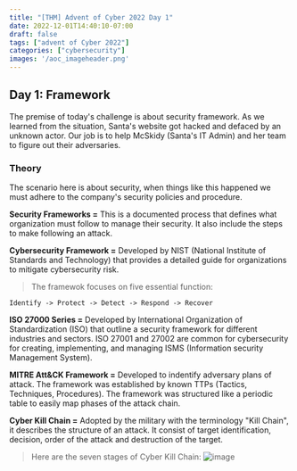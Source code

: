 ```yaml
---
title: "[THM] Advent of Cyber 2022 Day 1"
date: 2022-12-01T14:40:10-07:00
draft: false
tags: ["advent of Cyber 2022"]
categories: ["cybersecurity"]
images: '/aoc_imageheader.png'
---
```



## Day 1: Framework

The premise of today's challenge is about security framework. As we learned from the situation, Santa's website got hacked and defaced by an unknown actor. Our job is to help McSkidy (Santa's IT Admin) and her team to figure out their adversaries.

### Theory

The scenario here is about security, when things like this happened we must adhere to the company's security policies and procedure.

**Security Frameworks =** This is a documented process that defines what organization must follow to manage their security. It also include the steps to make following an attack.

**Cybersecurity Framework =** Developed by NIST (National Institute of Standards and Technology) that provides a detailed guide for organizations to mitigate cybersecurity risk.

> The framewok focuses on five essential function:
```
Identify -> Protect -> Detect -> Respond -> Recover
```
**ISO 27000 Series =** Developed by International Organization of Standardization (ISO) that outline a security framework for different industries and sectors. ISO 27001 and 27002 are common for cybersecurity for creating, implementing, and managing ISMS (Information security Management System).

**MITRE Att&CK Framework =** Developed to indentify adversary plans of attack. The framework was established by known TTPs (Tactics, Techniques, Procedures). The framework was structured like a periodic table to easily map phases of the attack chain.

**Cyber Kill Chain =** Adopted by the military with the terminology "Kill Chain", it describes the structure of an attack. It consist of target identification, decision, order of the attack and destruction of the target.

> Here are the seven stages of Cyber Kill Chain:
![image](/cyber_kill_chain.png)






